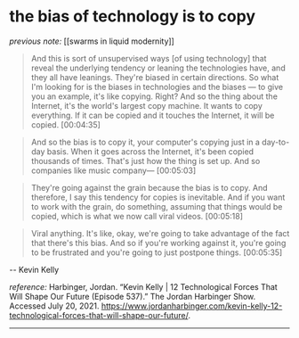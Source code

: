 # the bias of technology is to copy

_previous note:_ [[swarms in liquid modernity]]

> And this is sort of unsupervised ways [of using technology] that reveal the underlying tendency or leaning the technologies have, and they all have leanings. They're biased in certain directions. So what I'm looking for is the biases in technologies and the biases — to give you an example, it's like copying. Right? And so the thing about the Internet, it's the world's largest copy machine. It wants to copy everything. If it can be copied and it touches the Internet, it will be copied. [00:04:35]

> And so the bias is to copy it, your computer's copying just in a day-to-day basis. When it goes across the Internet, it's been copied thousands of times. That's just how the thing is set up. And so companies like music company— [00:05:03]

> They're going against the grain because the bias is to copy. And therefore, I say this tendency for copies is inevitable. And if you want to work with the grain, do something, assuming that things would be copied, which is what we now call viral videos. [00:05:18]  

> Viral anything. It's like, okay, we're going to take advantage of the fact that there's this bias. And so if you're working against it, you're going to be frustrated and you're going to just postpone things. [00:05:35]

-- Kevin Kelly

_reference:_ Harbinger, Jordan. “Kevin Kelly | 12 Technological Forces That Will Shape Our Future (Episode 537).” The Jordan Harbinger Show. Accessed July 20, 2021. <https://www.jordanharbinger.com/kevin-kelly-12-technological-forces-that-will-shape-our-future/>.

 
---
 